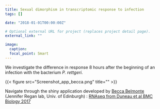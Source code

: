 ```yaml
---
title: Sexual dimorphism in transcriptomic response to infection
tags: []

date: "2018-01-01T00:00:00Z"

# Optional external URL for project (replaces project detail page).
external_link: ""

image:
  caption:
  focal_point: Smart
---
```


We investigate the difference in response 8 hours after the beginning of an infection with the bacterium <i>P. rettgeri</i>.

{{< figure src="Screenshot_app_becca.png" title="" >}}

Navigate through the shiny application developed by [Becca Belmonte](http://reganlab.bio.ed.ac.uk/people) (Jennifer Regan lab, Univ. of Edinburgh) : [RNAseq from Duneau et al BMC Biology 2017](https://david-duneau.shinyapps.io/RNAseq_Sex_Dim_Droso_8h_Prett/)
